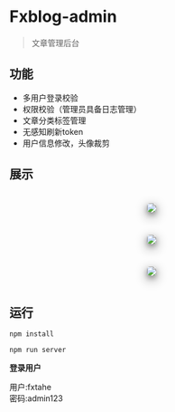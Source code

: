 # Fxblog-admin

> 文章管理后台

## 功能
- 多用户登录校验
- 权限校验（管理员具备日志管理）
- 文章分类标签管理
- 无感知刷新token
- 用户信息修改，头像裁剪

## 展示
<div style="padding-top: 20px;padding-bottom: 20px">
  <div style="width:80%;text-align:center; margin: 0 auto">
      <img src="https://s1.ax1x.com/2020/09/15/wsjcQO.png" style="border-radius: 5px;box-shadow: 0 4px 8px 0 rgba(0, 0, 0, 0.32), 0 6px 20px 0 rgba(0, 0, 0, 0.48);"/>
  </div>
</div>

<div style="padding-top: 20px;padding-bottom: 20px">
  <div style="width:80%;text-align:center; margin: 0 auto">
      <img src="https://s1.ax1x.com/2020/09/15/wsjrJx.png" style="border-radius: 5px;box-shadow: 0 4px 8px 0 rgba(0, 0, 0, 0.32), 0 6px 20px 0 rgba(0, 0, 0, 0.48);"/>
  </div>
</div>

<div style="padding-top: 20px;padding-bottom: 20px">
  <div style="width:80%;text-align:center; margin: 0 auto">
      <img src="https://s1.ax1x.com/2020/09/15/wsj2Oe.png" style="border-radius: 5px;box-shadow: 0 4px 8px 0 rgba(0, 0, 0, 0.32), 0 6px 20px 0 rgba(0, 0, 0, 0.48);"/>
  </div>
</div>


## 运行
```
npm install
```

```
npm run server
```

**登录用户**

用户:fxtahe   
密码:admin123